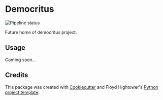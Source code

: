 # Democritus
![Pipeline status](https://gitlab.com/fhightower/democritus/badges/master/build.svg)

Future home of democritus project.

## Usage

Coming soon...

## Credits

This package was created with [Cookiecutter](https://github.com/audreyr/cookiecutter) and Floyd Hightower's [Python project template](https://gitlab.com/fhightower-templates/python-project-template).
